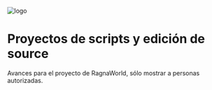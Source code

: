 ![logo](https://ragnaworld.net/img/logo.png)
# Proyectos de scripts y edición de source

Avances para el proyecto de RagnaWorld, sólo mostrar a personas autorizadas.

